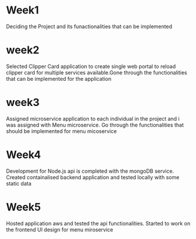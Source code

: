 # Week1

Deciding the Project and its funactionalities that can be implemented

# week2

Selected Clipper Card application to create single web portal to reload clipper card for multiple services available.Gone through the functionalities that can be implemented for the application

# week3

Assigned microservice application to each individual in the project and i was assigned with Menu microservice. Go through the
functionalities that should be implemented for menu micoservice

# Week4

Development for Node.js api is completed with the mongoDB service. Created containalised backend application and tested locally
with some static data

# Week5

Hosted application aws and tested the api functionalities. Started to work on the frontend UI design for menu miroservice


